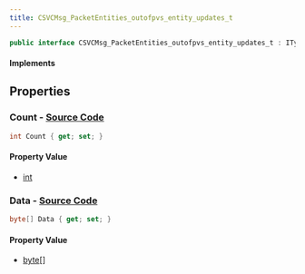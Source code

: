 ```yaml
---
title: CSVCMsg_PacketEntities_outofpvs_entity_updates_t
---
```


```csharp
public interface CSVCMsg_PacketEntities_outofpvs_entity_updates_t : ITypedProtobuf<CSVCMsg_PacketEntities_outofpvs_entity_updates_t>, INativeHandle
```

#### Implements

## Properties

### **Count** - [Source Code](https://github.com/swiftly-solution/swiftlys2/blob/main/managed/src/SwiftlyS2.Generated/Protobufs/Interfaces/CSVCMsg_PacketEntities_outofpvs_entity_updates_t.cs#L13)

```csharp
int Count { get; set; }
```

#### Property Value

- [int](https://learn.microsoft.com/dotnet/api/system.int32)

### **Data** - [Source Code](https://github.com/swiftly-solution/swiftlys2/blob/main/managed/src/SwiftlyS2.Generated/Protobufs/Interfaces/CSVCMsg_PacketEntities_outofpvs_entity_updates_t.cs#L16)

```csharp
byte[] Data { get; set; }
```

#### Property Value

- [byte](https://learn.microsoft.com/dotnet/api/system.byte)[]

